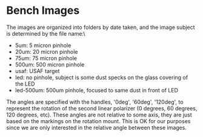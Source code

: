 # Bench Images
The images are organized into folders by date taken, and the image subject is determined by the file name:\
<ul>
  <li>5um: 5 micron pinhole</li>
  <li>20um: 20 micron pinhole</li>
  <li>75um: 75 micron pinhole</li>
  <li>500um: 500 micron pinhole</li>
  <li>usaf: USAF target</li>
  <li>led: no pinhole, subject is some dust specks on the glass covering of the LED</li>
  <li>led-500um: 500um pinhole, focused to same dust in front of LED</li>
</ul>
The angles are specified with the handles, '0deg', '60deg', '120deg', to represent the rotation of the second linear polarizer (0 degrees, 60 degrees, 120 degrees, etc). These angles are not relative to some axis, they are just based on the markings on the rotation mount. This is OK for our purposes since we are only interested in the relative angle between these images.
